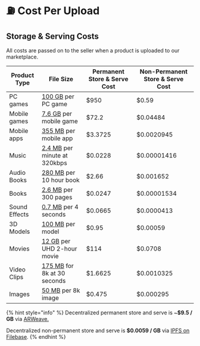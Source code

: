 # ⛽ Cost Per Upload

## Storage & Serving Costs

All costs are passed on to the seller when a product is uploaded to our marketplace.

| Product Type  | File Size                                                                                                                                                                                 | Permanent Store & Serve Cost | Non-Permanent Store & Serve Cost |
| ------------- | ----------------------------------------------------------------------------------------------------------------------------------------------------------------------------------------- | ---------------------------- | -------------------------------- |
| PC games      | [100 GB](https://www.reddit.com/r/pcmasterrace/comments/q607n6/what\_is\_the\_average\_game\_file\_size\_for\_a\_modern/) per PC game                                                     | $950                         | $0.59                            |
| Mobile games  | [7.6 GB](https://sensortower.com/blog/ios-app-size-growth-2021) per mobile game                                                                                                           | $72.2                        | $0.04484                         |
| Mobile apps   | [355 MB](https://sensortower.com/blog/ios-app-size-growth-2021) per mobile app                                                                                                            | $3.3725                      | $0.0020945                       |
| Music         | [2.4 MB](https://www.lifewire.com/how-much-data-does-streaming-music-use-4692767#:\~:text=In%20terms%20of%20data%20usage,nearly%201%20GB%20of%20data.) per minute at 320kbps              | $0.0228                      | $0.00001416                      |
| Audio Books   | [280 MB](https://help.kobo.com/hc/en-us/articles/360018108913-Audiobook-file-sizes#:\~:text=On%20average%2C%20audiobook%20files%20are,on%20your%20mobile%20data%20plan.) per 10 hour book | $2.66                        | $0.001652                        |
| Books         | [2.6 MB](https://eliteauthors.com/blog/the-average-size-of-a-kindle-e-book/#:\~:text=The%20average%20Kindle%20book%20size,file%20size%20is%202.6%20MB.) per 300 pages                     | $0.0247                      | $0.00001534                      |
| Sound Effects | [0.7 MB](https://www.omnicalculator.com/other/audio-file-size#sample-calculation-of-audio-file-size-audio-file-size-calculator) per 4 seconds                                             | $0.0665                      | $0.0000413                       |
| 3D Models     | [100 MB](https://help.sketchfab.com/hc/en-us/articles/202524519-Free-Basic-membership) per model                                                                                          | $0.95                        | $0.00059                         |
| Movies        | [12 GB](http://www.rsinc.com/how-many-gb-is-a-2-hour-movie.php) per UHD 2-hour movie                                                                                                      | $114                         | $0.0708                          |
| Video Clips   | [175 MB](https://www.imore.com/how-shoot-trim-edit-and-share-4k-video-iphone#:\~:text=30%20seconds%20of%204K%20at,takes%20up%201.75GB%20\(850MB\)) for 8k at 30 seconds                   | $1.6625                      | $0.0010325                       |
| Images        | [50 MB](https://toolstud.io/photo/megapixel.php?compare=video\&calculate=compressed\&width=7680\&height=4320+) per 8k image                                                               | $0.475                       | $0.000295                        |

{% hint style="info" %}
Decentralized permanent store and serve is \~**$9.5 / GB** via [ARWeave.](https://arweavefees.com)

Decentralized non-permanent store and serve is **$0.0059 / GB** via [IPFS on Filebase](https://docs.filebase.com/billing-and-pricing/pricing-model).
{% endhint %}
